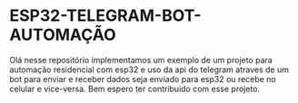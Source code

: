 # ESP32-TELEGRAM-BOT-AUTOMAÇÃO
Olá nesse repositório implementamos um exemplo de um projeto para automação residencial com esp32 e uso da api do telegram atraves de um bot para enviar e receber dados seja enviado para esp32 ou recebe no celular e vice-versa. Bem espero ter contribuido com esse projeto. 
